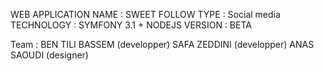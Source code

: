 WEB APPLICATION
NAME : SWEET FOLLOW
TYPE : Social media
TECHNOLOGY : SYMFONY 3.1 + NODEJS
VERSION : BETA

Team : 
BEN TILI BASSEM (developper)
SAFA ZEDDINI (developper)
ANAS SAOUDI (designer)

